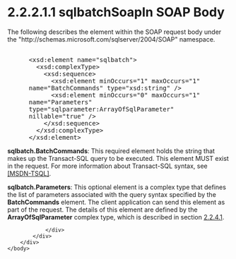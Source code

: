 <html dir="LTR" xmlns:mshelp="http://msdn.microsoft.com/mshelp" xmlns:ddue="http://ddue.schemas.microsoft.com/authoring/2003/5" xmlns:xlink="http://www.w3.org/1999/xlink" xmlns:tool="http://www.microsoft.com/tooltip">
    <head>
        <meta http-equiv="Content-Type" content="text/html; CHARSET=utf-8"></meta>
        <meta name="save" content="history"></meta>
        <title>2.2.2.1.1 sqlbatchSoapIn SOAP Body</title>
        <xml>
            <mshelp:toctitle title="2.2.2.1.1 sqlbatchSoapIn SOAP Body"></mshelp:toctitle>
            <mshelp:rltitle title="[MS-SSNWS]: sqlbatchSoapIn SOAP Body"></mshelp:rltitle>
            <mshelp:keyword index="A" term="5cddd6c9-3099-4aaf-8142-4485610f4506"></mshelp:keyword>
            <mshelp:attr name="DCSext.ContentType" value="open specification"></mshelp:attr>
            <mshelp:attr name="AssetID" value="5cddd6c9-3099-4aaf-8142-4485610f4506"></mshelp:attr>
            <mshelp:attr name="TopicType" value="kbRef"></mshelp:attr>
            <mshelp:attr name="DCSext.Title" value="[MS-SSNWS]: sqlbatchSoapIn SOAP Body" />
        </xml>
    </head>
    <body>
        <div id="header">
            <h1 class="heading">2.2.2.1.1 sqlbatchSoapIn SOAP Body</h1>
        </div>
        <div id="mainSection">
            <div id="mainBody">
                <div id="allHistory" class="saveHistory"></div>
                <div id="sectionSection0" class="section" name="collapseableSection">
                    

<p>The following describes the element within the SOAP request
body under the &quot;http://schemas.microsoft.com/sqlserver/2004/SOAP&quot;
namespace.</p>

<dl>
<dd>
<div><pre>  
 &lt;xsd:element name=&quot;sqlbatch&quot;&gt;
   &lt;xsd:complexType&gt;
     &lt;xsd:sequence&gt;
       &lt;xsd:element minOccurs=&quot;1&quot; maxOccurs=&quot;1&quot; 
 name=&quot;BatchCommands&quot; type=&quot;xsd:string&quot; /&gt;
       &lt;xsd:element minOccurs=&quot;0&quot; maxOccurs=&quot;1&quot; 
 name=&quot;Parameters&quot; 
 type=&quot;sqlparameter:ArrayOfSqlParameter&quot; 
 nillable=&quot;true&quot; /&gt;
     &lt;/xsd:sequence&gt;
   &lt;/xsd:complexType&gt;
 &lt;/xsd:element&gt;
</pre></div>
</dd></dl>

<p><b>sqlbatch.BatchCommands</b>: This required element
holds the string that makes up the Transact-SQL query to be executed. This
element MUST exist in the request. For more information about Transact-SQL
syntax, see <a href="https://go.microsoft.com/fwlink/?LinkId=90148">[MSDN-TSQL]</a>.</p>

<p><b>sqlbatch.Parameters</b>: This optional element is
a complex type that defines the list of parameters associated with the query
syntax specified by the <b>BatchCommands</b> element. The client application
can send this element as part of the request. The details of this element are
defined by the <b>ArrayOfSqlParameter</b> complex type, which is described in
section <a href="9b1432a7-4b6a-4db5-9d29-dfc6a2bf2ef6.htm">2.2.4.1</a>.</p>


                </div>
            </div>
        </div>
    </body>
</html>